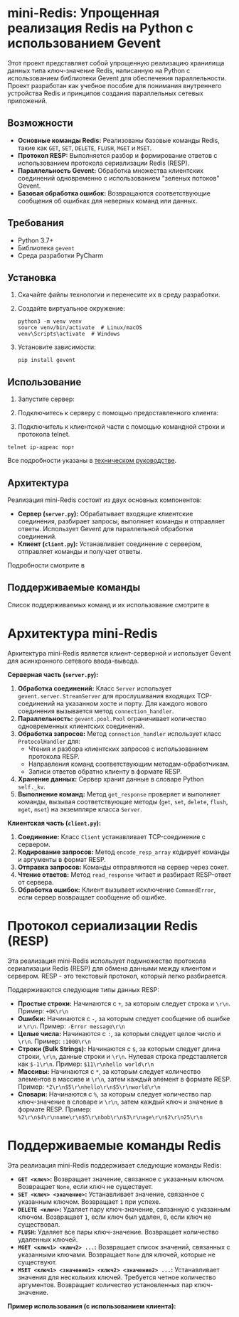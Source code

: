# mini-Redis: Упрощенная реализация Redis на Python с использованием Gevent
Этот проект представляет собой упрощенную реализацию хранилища данных типа ключ-значение Redis, написанную на Python с использованием библиотеки Gevent для обеспечения параллельности. Проект разработан как учебное пособие для понимания внутреннего устройства Redis и принципов создания параллельных сетевых приложений.

## Возможности
*   **Основные команды Redis:** Реализованы базовые команды Redis, такие как `GET`, `SET`, `DELETE`, `FLUSH`, `MGET` и `MSET`.
*   **Протокол RESP:** Выполняется разбор и формирование ответов с использованием протокола сериализации Redis (RESP).
*   **Параллельность Gevent:** Обработка множества клиентских соединений одновременно с использованием "зеленых потоков" Gevent.
*   **Базовая обработка ошибок:** Возвращаются соответствующие сообщения об ошибках для неверных команд или данных.

## Требования
* Python 3.7+
* Библиотека ```gevent```
* Среда разработки PyCharm

## Установка
1.  Скачайте файлы технологии и перенесите их в среду разработки.

2.  Создайте виртуальное окружение:
    ```
    python3 -m venv venv
    source venv/bin/activate  # Linux/macOS
    venv\Scripts\activate  # Windows
    ```

3.  Установите зависимости:
    ```
    pip install gevent
    ```

## Использование

1.  Запустите сервер:

2.  Подключитесь к серверу с помощью предоставленного клиента:

3. Подключитель к клиентской части с помощью командной строки и протокола telnet.
```
telnet ip-адреас порт
```

Все подробности указаны в [техническом руководстве]().

## Архитектура
Реализация mini-Redis состоит из двух основных компонентов:
*   **Сервер (`server.py`):** Обрабатывает входящие клиентские соединения, разбирает запросы, выполняет команды и отправляет ответы. Использует Gevent для параллельной обработки соединений.
*   **Клиент (`client.py`):** Устанавливает соединение с сервером, отправляет команды и получает ответы.

Подробности смотрите в []()

## Поддерживаемые команды
Список поддерживаемых команд и их использование смотрите в []()

# Архитектура mini-Redis
Архитектура mini-Redis является клиент-серверной и использует Gevent для асинхронного сетевого ввода-вывода.

**Серверная часть (`server.py`):**
1.  **Обработка соединений:** Класс `Server` использует `gevent.server.StreamServer` для прослушивания входящих TCP-соединений на указанном хосте и порту. Для каждого нового соединения вызывается метод `connection_handler`.
2.  **Параллельность:** `gevent.pool.Pool` ограничивает количество одновременных клиентских соединений.
3.  **Обработка запросов:** Метод `connection_handler` использует класс `ProtocolHandler` для:
    *   Чтения и разбора клиентских запросов с использованием протокола RESP.
    *   Направления команд соответствующим методам-обработчикам.
    *   Записи ответов обратно клиенту в формате RESP.
4.  **Хранение данных:** Сервер хранит данные в словаре Python `self._kv`.
5.  **Выполнение команд:** Метод `get_response` проверяет и выполняет команды, вызывая соответствующие методы (`get`, `set`, `delete`, `flush`, `mget`, `mset`) на экземпляре класса `Server`.

**Клиентская часть (`client.py`):**
1.  **Соединение:** Класс `Client` устанавливает TCP-соединение с сервером.
2.  **Кодирование запросов:** Метод `encode_resp_array` кодирует команды и аргументы в формат RESP.
3.  **Отправка запросов:** Команды отправляются на сервер через сокет.
4.  **Чтение ответов:** Метод `read_response` читает и разбирает RESP-ответ от сервера.
5.  **Обработка ошибок:** Клиент вызывает исключение `CommandError`, если сервер возвращает сообщение об ошибке.

# Протокол сериализации Redis (RESP)
Эта реализация mini-Redis использует подмножество протокола сериализации Redis (RESP) для обмена данными между клиентом и сервером. RESP - это текстовый протокол, который легко разбирается.

Поддерживаются следующие типы данных RESP:
*   **Простые строки:** Начинаются с `+`, за которым следует строка и `\r\n`. Пример: `+OK\r\n`
*   **Ошибки:** Начинаются с `-`, за которым следует сообщение об ошибке и `\r\n`. Пример: `-Error message\r\n`
*   **Целые числа:** Начинаются с `:`, за которым следует целое число и `\r\n`. Пример: `:1000\r\n`
*   **Строки (Bulk Strings):** Начинаются с `$`, за которым следует длина строки, `\r\n`, данные строки и `\r\n`. Нулевая строка представляется как `$-1\r\n`. Пример: `$11\r\nhello world\r\n`
*   **Массивы:** Начинаются с `*`, за которым следует количество элементов в массиве и `\r\n`, затем каждый элемент в формате RESP. Пример: `*2\r\n$5\r\nhello\r\n$5\r\nworld\r\n`
*   **Словари:** Начинаются с `%`, за которым следует количество пар ключ-значение в словаре и `\r\n`, затем каждый ключ и значение в формате RESP. Пример: `%2\r\n$4\r\nname\r\n$5\r\nbob\r\n$3\r\nage\r\n$2\r\n25\r\n`

# Поддерживаемые команды Redis
Эта реализация mini-Redis поддерживает следующие команды Redis:

*   **`GET <ключ>`:** Возвращает значение, связанное с указанным ключом. Возвращает `None`, если ключ не существует.
*   **`SET <ключ> <значение>`:** Устанавливает значение, связанное с указанным ключом. Возвращает `1` при успехе.
*   **`DELETE <ключ>`:** Удаляет пару ключ-значение, связанную с указанным ключом. Возвращает `1`, если ключ был удален, `0`, если ключ не существовал.
*   **`FLUSH`:** Удаляет все пары ключ-значение. Возвращает количество удаленных ключей.
*   **`MGET <ключ1> <ключ2> ...`:** Возвращает список значений, связанных с указанными ключами. Возвращает `None` для ключей, которые не существуют.
*   **`MSET <ключ1> <значение1> <ключ2> <значение2> ...`:** Устанавливает значения для нескольких ключей. Требуется четное количество аргументов. Возвращает количество установленных пар ключ-значение.

**Пример использования (с использованием клиента):**
